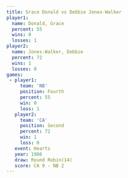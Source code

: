 ```yaml
---
title: Grace Donald vs Debbie Jones-Walker
player1:                    
  name: Donald, Grace       
  percent: 55               
  wins: 0                   
  losses: 1                 
player2:                    
  name: Jones-Walker, Debbie
  percent: 72               
  wins: 1                   
  losses: 0                 
games:
 - player1:          
     team: 'NB'      
     position: Fourth
     percent: 55     
     win: 0          
     loss: 1         
   player2:          
     team: 'CA'      
     position: Second
     percent: 72     
     win: 1          
     loss: 0         
   event: Hearts        
   year: 1986           
   draw: Round Robin(14)
   score: CA 9 - NB 2   
---
```

